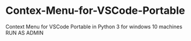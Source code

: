 # Contex-Menu-for-VSCode-Portable
Context Menu for VSCode Portable in Python 3 for windows 10 machines
RUN AS ADMIN
